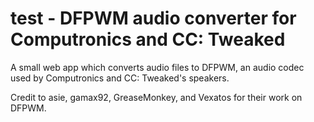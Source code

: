 # test - DFPWM audio converter for Computronics and CC: Tweaked

A small web app which converts audio files to DFPWM, an audio codec used by Computronics and CC: Tweaked's speakers.

Credit to asie, gamax92, GreaseMonkey, and Vexatos for their work on DFPWM.
